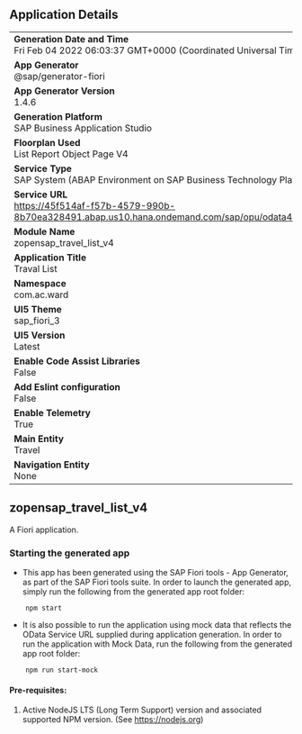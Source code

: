 ## Application Details
|               |
| ------------- |
|**Generation Date and Time**<br>Fri Feb 04 2022 06:03:37 GMT+0000 (Coordinated Universal Time)|
|**App Generator**<br>@sap/generator-fiori|
|**App Generator Version**<br>1.4.6|
|**Generation Platform**<br>SAP Business Application Studio|
|**Floorplan Used**<br>List Report Object Page V4|
|**Service Type**<br>SAP System (ABAP Environment on SAP Business Technology Platform)|
|**Service URL**<br>https://45f514af-f57b-4579-990b-8b70ea328491.abap.us10.hana.ondemand.com/sap/opu/odata4/sap/zui_fe_travel_001210_o4/srvd/sap/zui_fe_travel_001210_o4/0001/
|**Module Name**<br>zopensap_travel_list_v4|
|**Application Title**<br>Traval List|
|**Namespace**<br>com.ac.ward|
|**UI5 Theme**<br>sap_fiori_3|
|**UI5 Version**<br>Latest|
|**Enable Code Assist Libraries**<br>False|
|**Add Eslint configuration**<br>False|
|**Enable Telemetry**<br>True|
|**Main Entity**<br>Travel|
|**Navigation Entity**<br>None|

## zopensap_travel_list_v4

A Fiori application.

### Starting the generated app

-   This app has been generated using the SAP Fiori tools - App Generator, as part of the SAP Fiori tools suite.  In order to launch the generated app, simply run the following from the generated app root folder:

```
    npm start
```

- It is also possible to run the application using mock data that reflects the OData Service URL supplied during application generation.  In order to run the application with Mock Data, run the following from the generated app root folder:

```
    npm run start-mock
```

#### Pre-requisites:

1. Active NodeJS LTS (Long Term Support) version and associated supported NPM version.  (See https://nodejs.org)


